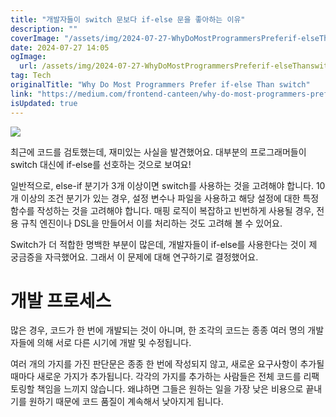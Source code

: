 ```yaml
---
title: "개발자들이 switch 문보다 if-else 문을 좋아하는 이유"
description: ""
coverImage: "/assets/img/2024-07-27-WhyDoMostProgrammersPreferif-elseThanswitch_0.png"
date: 2024-07-27 14:05
ogImage:
  url: /assets/img/2024-07-27-WhyDoMostProgrammersPreferif-elseThanswitch_0.png
tag: Tech
originalTitle: "Why Do Most Programmers Prefer if-else Than switch"
link: "https://medium.com/frontend-canteen/why-do-most-programmers-prefer-if-else-than-switch-718f397af4ec"
isUpdated: true
---
```


<img src="/assets/img/2024-07-27-WhyDoMostProgrammersPreferif-elseThanswitch_0.png" />

최근에 코드를 검토했는데, 재미있는 사실을 발견했어요. 대부분의 프로그래머들이 switch 대신에 if-else를 선호하는 것으로 보여요!

일반적으로, else-if 분기가 3개 이상이면 switch를 사용하는 것을 고려해야 합니다. 10개 이상의 조건 분기가 있는 경우, 설정 변수나 파일을 사용하고 해당 설정에 대한 특정 함수를 작성하는 것을 고려해야 합니다. 매핑 로직이 복잡하고 빈번하게 사용될 경우, 전용 규칙 엔진이나 DSL을 만들어서 이를 처리하는 것도 고려해 볼 수 있어요.

Switch가 더 적합한 명백한 부분이 많은데, 개발자들이 if-else를 사용한다는 것이 제 궁금증을 자극했어요. 그래서 이 문제에 대해 연구하기로 결정했어요.

<div class="content-ad"></div>

# 개발 프로세스

많은 경우, 코드가 한 번에 개발되는 것이 아니며, 한 조각의 코드는 종종 여러 명의 개발자들에 의해 서로 다른 시기에 개발 및 수정됩니다.

여러 개의 가지를 가진 판단문은 종종 한 번에 작성되지 않고, 새로운 요구사항이 추가될 때마다 새로운 가지가 추가됩니다. 각각의 가지를 추가하는 사람들은 전체 코드를 리팩토링할 책임을 느끼지 않습니다. 왜냐하면 그들은 원하는 일을 가장 낮은 비용으로 끝내기를 원하기 때문에 코드 품질이 계속해서 낮아지게 됩니다.
